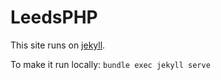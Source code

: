 # LeedsPHP

This site runs on [jekyll](http://jekyllrb.com).

To make it run locally: `bundle exec jekyll serve`
